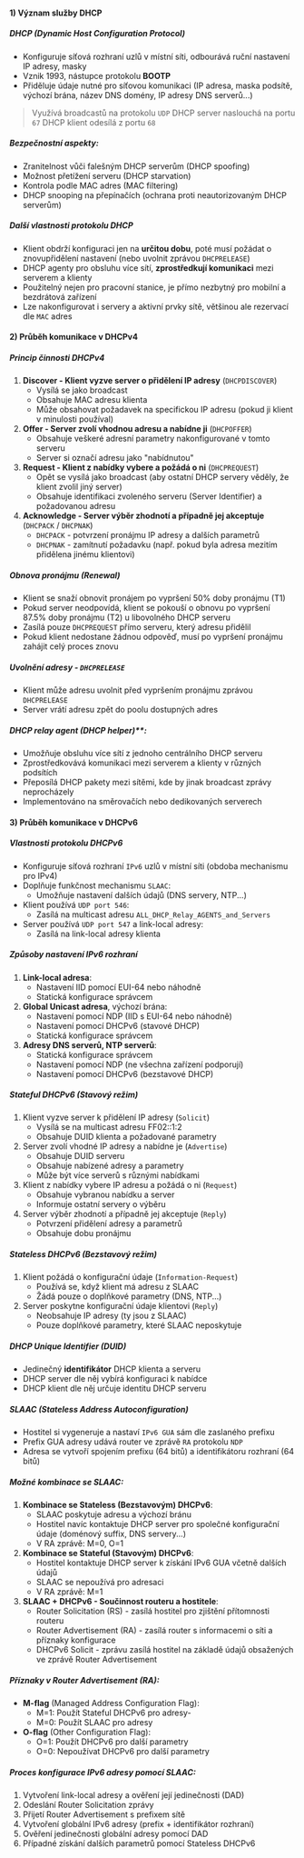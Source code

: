 #### 1) Význam služby DHCP
##### DHCP (Dynamic Host Configuration Protocol)
- Konfiguruje síťová rozhraní uzlů v místní síti, odbourává ruční nastavení IP adresy, masky
- Vznik 1993, nástupce protokolu **BOOTP**
- Přiděluje údaje nutné pro síťovou komunikaci (IP adresa, maska podsítě, výchozí brána, název DNS domény, IP adresy DNS serverů...)
> Využívá broadcastů na protokolu `UDP` 
> DHCP server naslouchá na portu `67`
> DHCP klient odesílá z portu `68`
##### Bezpečnostní aspekty:
- Zranitelnost vůči falešným DHCP serverům (DHCP spoofing)
- Možnost přetížení serveru (DHCP starvation)
- Kontrola podle MAC adres (MAC filtering)
- DHCP snooping na přepínačích (ochrana proti neautorizovaným DHCP serverům)
##### Další vlastnosti protokolu DHCP
- Klient obdrží konfiguraci jen na **určitou dobu**, poté musí požádat o znovupřidělení nastavení (nebo uvolnit zprávou `DHCPRELEASE`)
- DHCP agenty pro obsluhu více sítí, **zprostředkují komunikaci** mezi serverem a klienty
- Použitelný nejen pro pracovní stanice, je přímo nezbytný pro mobilní a bezdrátová zařízení
- Lze nakonfigurovat i servery a aktivní prvky sítě, většinou ale rezervací dle `MAC` adres

#### 2) Průběh komunikace v DHCPv4
##### Princip činnosti DHCPv4
1) **Discover - Klient vyzve server o přidělení IP adresy** (`DHCPDISCOVER`)
    - Vysílá se jako broadcast
    - Obsahuje MAC adresu klienta
    - Může obsahovat požadavek na specifickou IP adresu (pokud ji klient v minulosti používal)
2) **Offer - Server zvolí vhodnou adresu a nabídne ji** (`DHCPOFFER`)
    - Obsahuje veškeré adresní parametry nakonfigurované v tomto serveru
    - Server si označí adresu jako "nabídnutou"
3) **Request - Klient z nabídky vybere a požádá o ni** (`DHCPREQUEST`)
    - Opět se vysílá jako broadcast (aby ostatní DHCP servery věděly, že klient zvolil jiný server)
    - Obsahuje identifikaci zvoleného serveru (Server Identifier) a požadovanou adresu
4) **Acknowledge - Server výběr zhodnotí a případně jej akceptuje** (`DHCPACK` / `DHCPNAK`)
    - `DHCPACK` - potvrzení pronájmu IP adresy a dalších parametrů
    - `DHCPNAK` - zamítnutí požadavku (např. pokud byla adresa mezitím přidělena jinému klientovi)
##### Obnova pronájmu (Renewal)
- Klient se snaží obnovit pronájem po vypršení 50% doby pronájmu (T1)
- Pokud server neodpovídá, klient se pokouší o obnovu po vypršení 87.5% doby pronájmu (T2) u libovolného DHCP serveru
- Zasílá pouze `DHCPREQUEST` přímo serveru, který adresu přidělil
- Pokud klient nedostane žádnou odpověď, musí po vypršení pronájmu zahájit celý proces znovu
##### Uvolnění adresy - `DHCPRELEASE`
- Klient může adresu uvolnit před vypršením pronájmu zprávou `DHCPRELEASE`
- Server vrátí adresu zpět do poolu dostupných adres
##### DHCP relay agent (DHCP helper)**:
- Umožňuje obsluhu více sítí z jednoho centrálního DHCP serveru
- Zprostředkovává komunikaci mezi serverem a klienty v různých podsítích
- Přeposílá DHCP pakety mezi sítěmi, kde by jinak broadcast zprávy neprocházely
- Implementováno na směrovačích nebo dedikovaných serverech
#### 3) Průběh komunikace v DHCPv6

##### Vlastnosti protokolu DHCPv6
- Konfiguruje síťová rozhraní `IPv6` uzlů v místní síti (obdoba mechanismu pro IPv4)
- Doplňuje funkčnost mechanismu `SLAAC`:
	- Umožňuje nastavení dalších údajů (DNS servery, NTP...)
- Klient používá `UDP port 546`:
	- Zasílá na multicast adresu `ALL_DHCP_Relay_AGENTS_and_Servers`
- Server používá `UDP port 547` a link-local adresy:
	- Zasílá na link-local adresy klienta 
##### Způsoby nastavení IPv6 rozhraní
1. **Link-local adresa**:
    - Nastavení IID pomocí EUI-64 nebo náhodně
    - Statická konfigurace správcem
2. **Global Unicast adresa**, výchozí brána:
    - Nastavení pomocí NDP (IID s EUI-64 nebo náhodně)
    - Nastavení pomocí DHCPv6 (stavové DHCP)
    - Statická konfigurace správcem
3. **Adresy DNS serverů, NTP serverů**:
    - Statická konfigurace správcem
    - Nastavení pomocí NDP (ne všechna zařízení podporují)
    - Nastavení pomocí DHCPv6 (bezstavové DHCP)
##### Stateful DHCPv6 (Stavový režim)
1. Klient vyzve server k přidělení IP adresy (`Solicit`)
    - Vysílá se na multicast adresu FF02::1:2
    - Obsahuje DUID klienta a požadované parametry
2. Server zvolí vhodné IP adresy a nabídne je (`Advertise`)
    - Obsahuje DUID serveru
    - Obsahuje nabízené adresy a parametry
    - Může být více serverů s různými nabídkami
3. Klient z nabídky vybere IP adresu a požádá o ni (`Request`)
    - Obsahuje vybranou nabídku a server
    - Informuje ostatní servery o výběru
4. Server výběr zhodnotí a případně jej akceptuje (`Reply`)
    - Potvrzení přidělení adresy a parametrů
    - Obsahuje dobu pronájmu
##### Stateless DHCPv6 (Bezstavový režim)
1. Klient požádá o konfigurační údaje (`Information-Request`)
    - Používá se, když klient má adresu z SLAAC
    - Žádá pouze o doplňkové parametry (DNS, NTP...)
2. Server poskytne konfigurační údaje klientovi (`Reply`)
    - Neobsahuje IP adresy (ty jsou z SLAAC)
    - Pouze doplňkové parametry, které SLAAC neposkytuje
##### DHCP Unique Identifier (DUID)
- Jedinečný **identifikátor** DHCP klienta a serveru
- DHCP server dle něj vybírá konfiguraci k nabídce
- DHCP klient dle něj určuje identitu DHCP serveru
##### SLAAC (Stateless Address Autoconfiguration)
- Hostitel si vygeneruje a nastaví `IPv6 GUA` sám dle zaslaného prefixu
- Prefix GUA adresy udává router ve zprávě `RA` protokolu `NDP`
- Adresa se vytvoří spojením prefixu (64 bitů) a identifikátoru rozhraní (64 bitů)
##### Možné kombinace se SLAAC:
1. **Kombinace se Stateless (Bezstavovým) DHCPv6**:
    - SLAAC poskytuje adresu a výchozí bránu
    - Hostitel navíc kontaktuje DHCP server pro společné konfigurační údaje (doménový suffix, DNS servery...)
    - V RA zprávě: M=0, O=1
2. **Kombinace se Stateful (Stavovým) DHCPv6**:
    - Hostitel kontaktuje DHCP server k získání IPv6 GUA včetně dalších údajů
    - SLAAC se nepoužívá pro adresaci
    - V RA zprávě: M=1
3. **SLAAC + DHCPv6 - Součinnost routeru a hostitele**:
    - Router Solicitation (RS) - zasílá hostitel pro zjištění přítomnosti routeru
    - Router Advertisement (RA) - zasílá router s informacemi o síti a příznaky konfigurace
    - DHCPv6 Solicit - zprávu zasílá hostitel na základě údajů obsažených ve zprávě Router Advertisement
##### Příznaky v Router Advertisement (RA):
- **M-flag** (Managed Address Configuration Flag):
    - M=1: Použít Stateful DHCPv6 pro adresy-
    - M=0: Použít SLAAC pro adresy
- **O-flag** (Other Configuration Flag):
    - O=1: Použít DHCPv6 pro další parametry
    - O=0: Nepoužívat DHCPv6 pro další parametry
##### Proces konfigurace IPv6 adresy pomocí SLAAC:
1. Vytvoření link-local adresy a ověření její jedinečnosti (DAD)
2. Odeslání Router Solicitation zprávy
3. Přijetí Router Advertisement s prefixem sítě
4. Vytvoření globální IPv6 adresy (prefix + identifikátor rozhraní)
5. Ověření jedinečnosti globální adresy pomocí DAD
6. Případné získání dalších parametrů pomocí Stateless DHCPv6